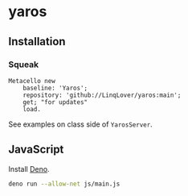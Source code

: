 # yaros

## Installation

### Squeak

```smalltalk
Metacello new
	baseline: 'Yaros';
	repository: 'github://LinqLover/yaros:main';
	get; "for updates"
	load.
```

See examples on class side of `YarosServer`.

## JavaScript

Install [Deno](https://deno.land/).

```bash
deno run --allow-net js/main.js
```
